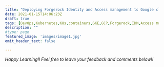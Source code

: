 ```yaml
---
title: "Deploying Forgerock Identity and Access management to Google cloud GKE "
date: 2021-01-15T14:06:23Z
draft: true
tags: [DevOps,Kubernetes,K8s,containers,GKE,GCP,Forgerock,IDM,Access management,Identity]
description: ""
#type: page
featured_image: 'images/image1.jpg'
omit_header_text: false

---
```







*Happy Learning!! Feel free to leave your feedback and comments below!!*
